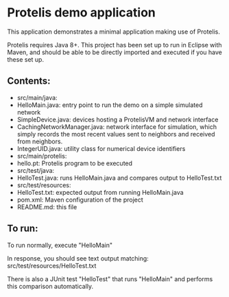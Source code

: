 # Protelis demo application

This application demonstrates a minimal application making use of Protelis.

Protelis requires Java 8+.  This project has been set up to run in Eclipse with Maven, and should be able to be 
directly imported and executed if you have these set up.

## Contents:

* src/main/java:
 * HelloMain.java: entry point to run the demo on a simple simulated network
 * SimpleDevice.java: devices hosting a ProtelisVM and network interface
 * CachingNetworkManager.java: network interface for simulation, which simply records the 
 	most recent values sent to neighbors and received from neighbors.
 * IntegerUID.java: utility class for numerical device identifiers
* src/main/protelis:
 * hello.pt: Protelis program to be executed
* src/test/java:
 * HelloTest.java: runs HelloMain.java and compares output to HelloTest.txt
* src/test/resources:
 * HelloTest.txt: expected output from running HelloMain.java
* pom.xml: Maven configuration of the project
* README.md: this file

## To run:

To run normally, execute "HelloMain"

In response, you should see text output matching:
	src/test/resources/HelloTest.txt
	
There is also a JUnit test "HelloTest"
that runs "HelloMain" and performs this comparison automatically.

